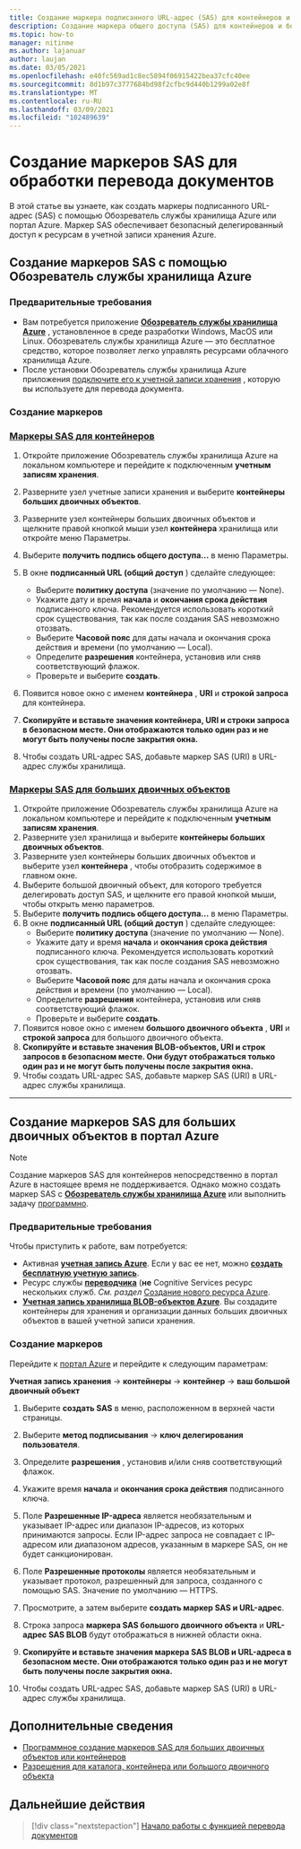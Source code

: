 ```yaml
---
title: Создание маркера подписанного URL-адрес (SAS) для контейнеров и больших двоичных объектов с помощью Microsoft Обозреватель службы хранилища
description: Создание маркера общего доступа (SAS) для контейнеров и больших двоичных объектов с помощью Microsoft Обозреватель службы хранилища и портал Azure
ms.topic: how-to
manager: nitinme
ms.author: lajanuar
author: laujan
ms.date: 03/05/2021
ms.openlocfilehash: e40fc569ad1c8ec5894f06915422bea37cfc40ee
ms.sourcegitcommit: 8d1b97c3777684bd98f2cfbc9d440b1299a02e8f
ms.translationtype: MT
ms.contentlocale: ru-RU
ms.lasthandoff: 03/09/2021
ms.locfileid: "102489639"
---
```

# <a name="create-sas-tokens-for-document-translation-processing"></a>Создание маркеров SAS для обработки перевода документов

В этой статье вы узнаете, как создать маркеры подписанного URL-адрес (SAS) с помощью Обозреватель службы хранилища Azure или портал Azure. Маркер SAS обеспечивает безопасный делегированный доступ к ресурсам в учетной записи хранения Azure.

## <a name="create-your-sas-tokens-with-azure-storage-explorer"></a>Создание маркеров SAS с помощью Обозреватель службы хранилища Azure

### <a name="prerequisites"></a>Предварительные требования

* Вам потребуется приложение [**Обозреватель службы хранилища Azure**](../../../vs-azure-tools-storage-manage-with-storage-explorer.md) , установленное в среде разработки Windows, MacOS или Linux. Обозреватель службы хранилища Azure — это бесплатное средство, которое позволяет легко управлять ресурсами облачного хранилища Azure.
* После установки Обозреватель службы хранилища Azure приложения [подключите его к учетной записи хранения](../../../vs-azure-tools-storage-manage-with-storage-explorer.md?tabs=windows#connect-to-a-storage-account-or-service) , которую вы используете для перевода документа.

### <a name="create-your-tokens"></a>Создание маркеров

### <a name="sas-tokens-for-containers"></a>[Маркеры SAS для контейнеров](#tab/Containers)

1. Откройте приложение Обозреватель службы хранилища Azure на локальном компьютере и перейдите к подключенным **учетным записям хранения**.
1. Разверните узел учетные записи хранения и выберите **контейнеры больших двоичных объектов**.
1. Разверните узел контейнеры больших двоичных объектов и щелкните правой кнопкой мыши узел **контейнера** хранилища или откройте меню Параметры.
1. Выберите **получить подпись общего доступа...** в меню Параметры.
1. В окне **подписанный URL (общий доступ** ) сделайте следующее:
    * Выберите **политику доступа** (значение по умолчанию — None).
    * Укажите дату и время **начала** и **окончания срока действия** подписанного ключа. Рекомендуется использовать короткий срок существования, так как после создания SAS невозможно отозвать.
    * Выберите **Часовой пояс** для даты начала и окончания срока действия и времени (по умолчанию — Local).
    * Определите **разрешения** контейнера, установив или сняв соответствующий флажок.
    * Проверьте и выберите **создать**.

1. Появится новое окно с именем **контейнера** , **URI** и **строкой запроса** для контейнера.  
1. **Скопируйте и вставьте значения контейнера, URI и строки запроса в безопасном месте. Они отображаются только один раз и не могут быть получены после закрытия окна.**
1. Чтобы создать URL-адрес SAS, добавьте маркер SAS (URI) в URL-адрес службы хранилища.

### <a name="sas-tokens-for-blobs"></a>[Маркеры SAS для больших двоичных объектов](#tab/blobs)

1. Откройте приложение Обозреватель службы хранилища Azure на локальном компьютере и перейдите к подключенным **учетным записям хранения**.
1. Разверните узел хранилища и выберите **контейнеры больших двоичных объектов**.
1. Разверните узел контейнеры больших двоичных объектов и выберите узел **контейнера** , чтобы отобразить содержимое в главном окне.
1. Выберите большой двоичный объект, для которого требуется делегировать доступ SAS, и щелкните его правой кнопкой мыши, чтобы открыть меню параметров.
1. Выберите **получить подпись общего доступа...** в меню Параметры.
1. В окне **подписанный URL (общий доступ** ) сделайте следующее:
    * Выберите **политику доступа** (значение по умолчанию — None).
    * Укажите дату и время **начала** и **окончания срока действия** подписанного ключа. Рекомендуется использовать короткий срок существования, так как после создания SAS невозможно отозвать.
    * Выберите **Часовой пояс** для даты начала и окончания срока действия и времени (по умолчанию — Local).
    * Определите **разрешения** контейнера, установив или сняв соответствующий флажок.
    * Проверьте и выберите **создать**.
1. Появится новое окно с именем **большого двоичного объекта** , **URI** и **строкой запроса** для большого двоичного объекта.  
1. **Скопируйте и вставьте значения BLOB-объектов, URI и строк запросов в безопасном месте. Они будут отображаться только один раз и не могут быть получены после закрытия окна.**
1. Чтобы создать URL-адрес SAS, добавьте маркер SAS (URI) в URL-адрес службы хранилища.

---

## <a name="create-sas-tokens-for-blobs-in-the-azure-portal"></a>Создание маркеров SAS для больших двоичных объектов в портал Azure

> [!NOTE]
> Создание маркеров SAS для контейнеров непосредственно в портал Azure в настоящее время не поддерживается. Однако можно создать маркер SAS с [**Обозреватель службы хранилища Azure**](#create-your-sas-tokens-with-azure-storage-explorer) или выполнить задачу [программно](../../../storage/blobs/sas-service-create.md).

<!-- markdownlint-disable MD024 -->
### <a name="prerequisites"></a>Предварительные требования

Чтобы приступить к работе, вам потребуется:

* Активная [**учетная запись Azure**](https://azure.microsoft.com/free/cognitive-services/).  Если у вас ее нет, можно [**создать бесплатную учетную запись**](https://azure.microsoft.com/free/).
* Ресурс службы [**переводчика**](https://ms.portal.azure.com/#create/Microsoft) (**не** Cognitive Services ресурс нескольких служб.  *См. раздел* [Создание нового ресурса Azure](../../cognitive-services-apis-create-account.md#create-a-new-azure-cognitive-services-resource).  
* [**Учетная запись хранилища BLOB-объектов Azure**](https://ms.portal.azure.com/#create/Microsoft.StorageAccount-ARM). Вы создадите контейнеры для хранения и организации данных больших двоичных объектов в вашей учетной записи хранения.

### <a name="create-your-tokens"></a>Создание маркеров

Перейдите к [портал Azure](https://ms.portal.azure.com/#home) и перейдите к следующим параметрам:  

 **Учетная запись хранения** → **контейнеры** → **контейнер** → **ваш большой двоичный объект**

1. Выберите **создать SAS** в меню, расположенном в верхней части страницы.

1. Выберите **метод подписывания** → **ключ делегирования пользователя**.

1. Определите **разрешения** , установив и/или сняв соответствующий флажок.

1. Укажите время **начала** и **окончания срока действия** подписанного ключа.

1. Поле **Разрешенные IP-адреса** является необязательным и указывает IP-адрес или диапазон IP-адресов, из которых принимаются запросы. Если IP-адрес запроса не совпадает с IP-адресом или диапазоном адресов, указанным в маркере SAS, он не будет санкционирован.

1. Поле **Разрешенные протоколы** является необязательным и указывает протокол, разрешенный для запроса, созданного с помощью SAS. Значение по умолчанию — HTTPS.

1. Просмотрите, а затем выберите **создать маркер SAS и URL-адрес**.

1. Строка запроса **маркера SAS большого двоичного объекта** и **URL-адрес SAS BLOB** будут отображаться в нижней области окна.  

1. **Скопируйте и вставьте значения маркера SAS BLOB и URL-адреса в безопасном месте. Они отображаются только один раз и не могут быть получены после закрытия окна.**

1. Чтобы создать URL-адрес SAS, добавьте маркер SAS (URI) в URL-адрес службы хранилища.

## <a name="learn-more"></a>Дополнительные сведения

* [Программное создание маркеров SAS для больших двоичных объектов или контейнеров](../../../storage/blobs/sas-service-create.md)
* [Разрешения для каталога, контейнера или большого двоичного объекта](/rest/api/storageservices/create-service-sas#permissions-for-a-directory-container-or-blob)

## <a name="next-steps"></a>Дальнейшие действия

> [!div class="nextstepaction"]
> [Начало работы с функцией перевода документов](get-started-with-document-translation.md)
>
>